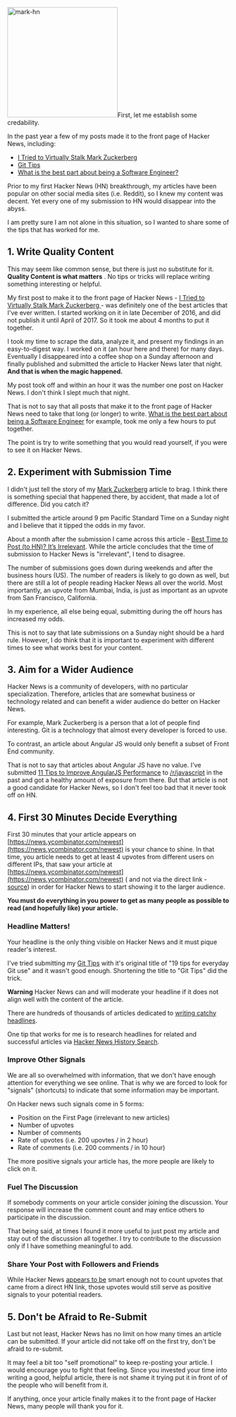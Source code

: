 <a href="http://www.alexkras.com/wp-content/uploads/mark-hn.png"><img src="http://www.alexkras.com/wp-content/uploads/mark-hn.png" alt="mark-hn" width="250" class="alignright wp-image-1185" /></a>First, let me establish some credability.

In the past year a few of my posts made it to the front page of Hacker News, including:

- [I Tried to Virtually Stalk Mark Zuckerberg ](https://news.ycombinator.com/item?id=11419800)
- [Git Tips](https://news.ycombinator.com/item?id=11532281)
- [What is the best part about being a Software Engineer?](https://news.ycombinator.com/item?id=11586779)

Prior to my first Hacker News (HN) breakthrough, my articles have been popular on other social media sites (i.e. Reddit), so I knew my content was decent. Yet every one of my submission to HN would disappear into the abyss.

I am pretty sure I am not alone in this situation, so I wanted to share some of the tips that has worked for me.

## 1. Write Quality Content

This may seem like common sense, but there is just no substitute for it. **Quality Content is what matters**
. No tips or tricks will replace writing something interesting or helpful.

My first post to make it to the front page of Hacker News  - [I Tried to Virtually Stalk Mark Zuckerberg ](http://www.alexkras.com/i-tried-to-virtually-stalk-mark-zuckerberg/) - was definitely one of the best articles that I've ever written. I started working on it in late December of 2016, and did not publish it until April of 2017. So it took me about 4 months to put it together.

I took my time to scrape the data, analyze it, and present my findings in an easy-to-digest way. I worked on it (an hour here and there) for many days. Eventually I disappeared into a coffee shop on a Sunday afternoon and finally published and submitted the article to Hacker News later that night. **And that is when the magic happened.** 

My post took off and within an hour it was the number one post on Hacker News. I don't think I slept much that night.

That is not to say that all posts that make it to the front page of Hacker News need to take that long (or longer) to write. [What is the best part about being a Software Engineer](http://www.alexkras.com/what-is-the-best-part-about-being-a-software-engineer/) for example, took me only a few hours to put together.

The point is try to write something that you would read yourself, if you were to see it on Hacker News.

## 2. Experiment with Submission Time

I didn't just tell the story of my [Mark Zuckerberg](http://www.alexkras.com/i-tried-to-virtually-stalk-mark-zuckerberg/) article to brag. I think there is something special that happened there, by accident, that made a lot of difference. Did you catch it?

I submitted the article around 9 pm Pacific Standard Time on a Sunday night and I believe that it tipped the odds in my favor.

About a month after the submission I came across this article - [Best Time to Post (to HN)? It’s Irrelevant](https://antontarasenko.com/2015/04/23/best-time-to-post-its-irrelevant/). While the article concludes that the time of submission to Hacker News is "irrelevant", I tend to disagree.

The number of submissions goes down during weekends and after the business hours (US). The number of readers is likely to go down as well, but there are still a lot of people reading Hacker News all over the world. Most importantly, an upvote from Mumbai, India, is just as important as an upvote from San Francisco, California. 

In my experience, all else being equal, submitting during the off hours has increased my odds.

This is not to say that late submissions on a Sunday night should be a hard rule. However, I do think that it is important to experiment with different times to see what works best for your content.

## 3. Aim for a Wider Audience

Hacker News is a community of developers, with no particular specialization. Therefore, articles that are somewhat business or technology related and can benefit a wider audience do better on Hacker News.

For example, Mark Zuckerberg is a person that a lot of people find interesting. Git is a technology that almost every developer is forced to use.

To contrast, an article about Angular JS would only benefit a subset of Front End community. 

That is not to say that articles about Angular JS have no value. I've submitted [11 Tips to Improve AngularJS Performance](http://www.alexkras.com/11-tips-to-improve-angularjs-performance/) to [/r/javascript](https://www.reddit.com/r/javascript/comments/344ql0/11_tips_to_improve_angularjs_performance/) in the past and got a healthy amount of exposure from there. But that article is not a good candidate for Hacker News, so I don't feel too bad that it never took off on HN.

## 4. First 30 Minutes Decide Everything

First 30 minutes that your article appears on [https://news.ycombinator.com/newest](https://news.ycombinator.com/newest) is your chance to shine. In that time, you article needs to get at least 4 upvotes from different users on different IPs, that saw your article at [https://news.ycombinator.com/newest](https://news.ycombinator.com/newest) ( and not via the direct link - [source](http://alexstechthoughts.com/post/29406022580/how-to-get-on-the-frontpage-of-hacker-news)) in order for Hacker News to start showing it to the larger audience. 

**You must do everything in you power to get as many people as possible to read (and hopefully like) your article.**

### Headline Matters!

Your headline is the only thing visible on Hacker News and it must pique reader's interest.

I've tried submitting my [Git Tips](https://news.ycombinator.com/item?id=11532281) with it's original title of "19 tips for everyday Git use" and it wasn't good enough. Shortening the title to "Git Tips" did the trick.

**Warning** Hacker News can and will moderate your headline if it does not align well with the content of the article. 

There are hundreds of thousands of articles dedicated to [writing catchy headlines](https://www.google.com/search?q=how+to+write+a+catchy+headline&rlz=1C5CHFA_enUS702US702&oq=how+to+write+a+catchy+headline&aqs=chrome..69i57.4946j0j4&sourceid=chrome&ie=UTF-8).

One tip that works for me is to research headlines for related and successful articles via [Hacker News History Search](https://hn.algolia.com).
  

### Improve Other Signals

We are all so overwhelmed with information, that we don't have enough attention for everything we see online. That is why we are forced to look for "signals" (shortcuts) to indicate that some information may be important. 

On Hacker news such signals come in 5 forms:

- Position on the First Page (irrelevant to new articles) 
- Number of upvotes
- Number of comments
- Rate of upvotes (i.e. 200 upovtes / in 2 hour)
- Rate of comments (i.e. 200 comments / in 10 hour)

The more positive signals your article has, the more people are likely to click on it.

### Fuel The Discussion

If somebody comments on your article consider joining the discussion. Your response will increase the comment count and may entice others to participate in the discussion.

That being said, at times I found it more useful to just post my article and stay out of the discussion all together. I try to contribute to the discussion only if I have something meaningful to add. 

### Share Your Post with Followers and Friends

While Hacker News [appears to be](http://alexstechthoughts.com/post/29406022580/how-to-get-on-the-frontpage-of-hacker-news) smart enough not to count upvotes that came from a direct HN link, those upvotes would still serve as positive signals to your potential readers.

## 5. Don't be Afraid to Re-Submit

Last but not least, Hacker News has no limit on how many times an article can be submitted. If your article did not take off on the first try, don't be afraid to re-submit. 

It may feel a bit too "self promotional" to keep re-posting your article. I would encourage you to fight that feeling. Since you invested your time into writing a good, helpful article, there is not shame it trying put it in front of of the people who will benefit from it. 

If anything, once your article finally makes it to the front page of Hacker News, many people will thank you for it.
